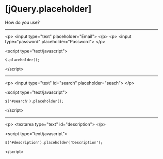[jQuery.placeholder]
==================================================

How do you use?

--------------------------------------

&lt;p&gt; &lt;input type=&quot;text&quot; placeholder=&quot;Email&quot;&gt; &lt;/p&gt;
&lt;p&gt; &lt;input type=&quot;password&quot; placeholder=&quot;Password&quot;&gt; &lt;/p&gt;

&lt;script type=&quot;text/javascript&quot;&gt;

	$.placeholder();

&lt;/script&gt;

--------------------------------------

&lt;p&gt; &lt;input type=&quot;text&quot; id=&quot;search&quot; placeholder=&quot;seach&quot;&gt; &lt;/p&gt;


&lt;script type=&quot;text/javascript&quot;&gt;

	$('#search').placeholder();

&lt;/script&gt;

--------------------------------------

&lt;p&gt; &lt;textarea type=&quot;text&quot; id=&quot;description&quot;&gt; &lt;/p&gt;

&lt;script type=&quot;text/javascript&quot;&gt;

	$('#description').placeholder('Description');

&lt;/script&gt;